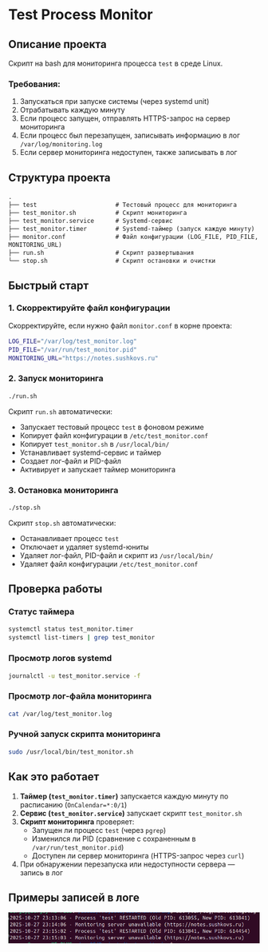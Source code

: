 # Test Process Monitor

## Описание проекта

Скрипт на bash для мониторинга процесса `test` в среде Linux.

### Требования:
1. Запускаться при запуске системы (через systemd unit)
2. Отрабатывать каждую минуту
3. Если процесс запущен, отправлять HTTPS-запрос на сервер мониторинга
4. Если процесс был перезапущен, записывать информацию в лог `/var/log/monitoring.log`
5. Если сервер мониторинга недоступен, также записывать в лог

## Структура проекта

```
.
├── test                      # Тестовый процесс для мониторинга
├── test_monitor.sh           # Скрипт мониторинга
├── test_monitor.service      # Systemd-сервис
├── test_monitor.timer        # Systemd-таймер (запуск каждую минуту)
├── monitor.conf              # Файл конфигурации (LOG_FILE, PID_FILE, MONITORING_URL)
├── run.sh                    # Скрипт развертывания
└── stop.sh                   # Скрипт остановки и очистки
```

## Быстрый старт

### 1. Скорректируйте файл конфигурации

Скорректируйте, если нужно файл `monitor.conf` в корне проекта:

```bash
LOG_FILE="/var/log/test_monitor.log"
PID_FILE="/var/run/test_monitor.pid"
MONITORING_URL="https://notes.sushkovs.ru"
```

### 2. Запуск мониторинга

```bash
./run.sh
```

Скрипт `run.sh` автоматически:
- Запускает тестовый процесс `test` в фоновом режиме
- Копирует файл конфигурации в `/etc/test_monitor.conf`
- Копирует `test_monitor.sh` в `/usr/local/bin/`
- Устанавливает systemd-сервис и таймер
- Создает лог-файл и PID-файл
- Активирует и запускает таймер мониторинга

### 3. Остановка мониторинга

```bash
./stop.sh
```

Скрипт `stop.sh` автоматически:
- Останавливает процесс `test`
- Отключает и удаляет systemd-юниты
- Удаляет лог-файл, PID-файл и скрипт из `/usr/local/bin/`
- Удаляет файл конфигурации `/etc/test_monitor.conf`

## Проверка работы

### Статус таймера
```bash
systemctl status test_monitor.timer
systemctl list-timers | grep test_monitor
```

### Просмотр логов systemd
```bash
journalctl -u test_monitor.service -f
```

### Просмотр лог-файла мониторинга
```bash
cat /var/log/test_monitor.log
```

### Ручной запуск скрипта мониторинга
```bash
sudo /usr/local/bin/test_monitor.sh
```

## Как это работает

1. **Таймер (`test_monitor.timer`)** запускается каждую минуту по расписанию (`OnCalendar=*:0/1`)
2. **Сервис (`test_monitor.service`)** запускает скрипт `test_monitor.sh`
3. **Скрипт мониторинга** проверяет:
   - Запущен ли процесс `test` (через `pgrep`)
   - Изменился ли PID (сравнение с сохраненным в `/var/run/test_monitor.pid`)
   - Доступен ли сервер мониторинга (HTTPS-запрос через `curl`)
4. При обнаружении перезапуска или недоступности сервера — запись в лог

## Примеры записей в логе

![alt text](images/image_log.png)
